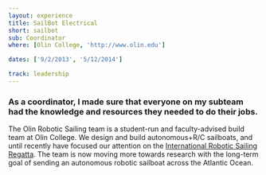 ```yaml
---
layout: experience
title: SailBot Electrical
short: sailbot
sub: Coordinator
where: [Olin College, 'http://www.olin.edu']

dates: ['9/2/2013', '5/12/2014']

track: leadership
---
```


### As a coordinator, I made sure that everyone on my subteam had the knowledge and resources they needed to do their jobs.

The Olin Robotic Sailing team is a student-run and faculty-advised build team at Olin College. We design and build autonomous+R/C sailboats, and until recently have focused our attention on the [International Robotic Sailing Regatta](http://sailbot.org). The team is now moving more towards research with the long-term goal of sending an autonomous robotic sailboat across the Atlantic Ocean.